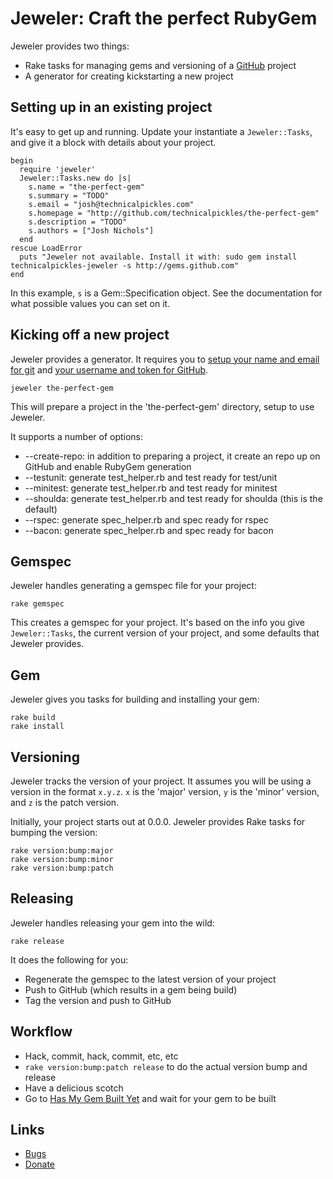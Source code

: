 # Jeweler: Craft the perfect RubyGem

Jeweler provides two things:

 * Rake tasks for managing gems and versioning of a <a href="http://github.com">GitHub</a> project
 * A generator for creating kickstarting a new project

## Setting up in an existing project

It's easy to get up and running. Update your instantiate a `Jeweler::Tasks`, and give it a block with details about your project.


    begin
      require 'jeweler'
      Jeweler::Tasks.new do |s|
        s.name = "the-perfect-gem"
        s.summary = "TODO"
        s.email = "josh@technicalpickles.com"
        s.homepage = "http://github.com/technicalpickles/the-perfect-gem"
        s.description = "TODO"
        s.authors = ["Josh Nichols"]
      end
    rescue LoadError
      puts "Jeweler not available. Install it with: sudo gem install technicalpickles-jeweler -s http://gems.github.com"
    end

In this example, `s` is a Gem::Specification object. See the documentation for what possible values you can set on it. 

## Kicking off a new project

Jeweler provides a generator. It requires you to [setup your name and email for git](http://github.com/guides/tell-git-your-user-name-and-email-address) and [your username and token for GitHub](http://github.com/guides/local-github-config).

    jeweler the-perfect-gem

This will prepare a project in the 'the-perfect-gem' directory, setup to use Jeweler.

It supports a number of options:

 * --create-repo: in addition to preparing a project, it create an repo up on GitHub and enable RubyGem generation
 * --testunit: generate test_helper.rb and test ready for test/unit
 * --minitest: generate test_helper.rb and test ready for minitest 
 * --shoulda: generate test_helper.rb and test ready for shoulda (this is the default)
 * --rspec: generate spec_helper.rb and spec ready for rspec
 * --bacon: generate spec_helper.rb and spec ready for bacon

## Gemspec

Jeweler handles generating a gemspec file for your project:

    rake gemspec

This creates a gemspec for your project. It's based on the info you give `Jeweler::Tasks`, the current version of your project, and some defaults that Jeweler provides.

## Gem

Jeweler gives you tasks for building and installing your gem:

    rake build
    rake install

## Versioning

Jeweler tracks the version of your project. It assumes you will be using a version in the format `x.y.z`. `x` is the 'major' version, `y` is the 'minor' version, and `z` is the patch version.

Initially, your project starts out at 0.0.0. Jeweler provides Rake tasks for bumping the version:

    rake version:bump:major
    rake version:bump:minor
    rake version:bump:patch

## Releasing

Jeweler handles releasing your gem into the wild:

    rake release

It does the following for you:

 * Regenerate the gemspec to the latest version of your project
 * Push to GitHub (which results in a gem being build)
 * Tag the version and push to GitHub

## Workflow

 * Hack, commit, hack, commit, etc, etc
 * `rake version:bump:patch release` to do the actual version bump and release
 * Have a delicious scotch
 * Go to [Has My Gem Built Yet](http://hasmygembuiltyet.org) and wait for your gem to be built

## Links

 * [Bugs](http://technicalpickles.lighthouseapp.com/projects/23560-jeweler/overview)
 * [Donate](http://pledgie.org/campaigns/2604)
